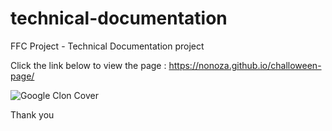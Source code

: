 # technical-documentation

FFC Project - Technical Documentation project

Click the link below to view the page :
https://nonoza.github.io/challoween-page/ 

![Google Clon Cover](https://i.ibb.co/VgLSG7X/technical-documetation.png)

Thank you
